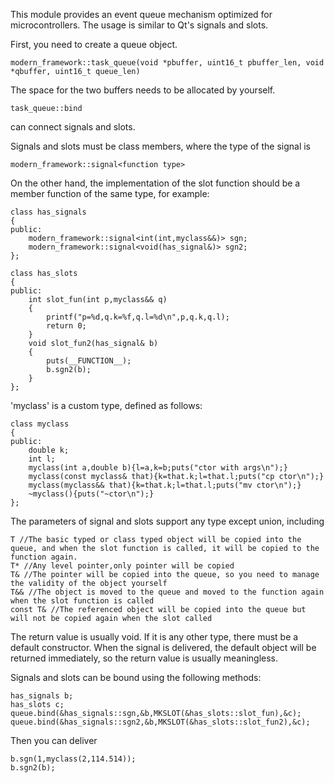 This module provides an event queue mechanism optimized for microcontrollers. The usage is similar to Qt's signals and slots. 

First, you need to create a queue object. 

    modern_framework::task_queue(void *pbuffer, uint16_t pbuffer_len, void *qbuffer, uint16_t queue_len)

The space for the two buffers needs to be allocated by yourself.

    task_queue::bind

can connect signals and slots. 

Signals and slots must be class members, where the type of the signal is 
    
    modern_framework::signal<function type>
    
On the other hand, the implementation of the slot function should be a member function of the same type, for example:

    class has_signals
    {
    public:
        modern_framework::signal<int(int,myclass&&)> sgn;
        modern_framework::signal<void(has_signal&)> sgn2;
    };
    
    class has_slots
    {
    public:
        int slot_fun(int p,myclass&& q)
        {
            printf("p=%d,q.k=%f,q.l=%d\n",p,q.k,q.l);
            return 0;
        }
        void slot_fun2(has_signal& b)
        {
            puts(__FUNCTION__);
            b.sgn2(b);
        }
    };

'myclass' is a custom type, defined as follows:

    class myclass
    {
    public:
        double k;
        int l;
        myclass(int a,double b){l=a,k=b;puts("ctor with args\n");}
        myclass(const myclass& that){k=that.k;l=that.l;puts("cp ctor\n");}
        myclass(myclass&& that){k=that.k;l=that.l;puts("mv ctor\n");}
        ~myclass(){puts("~ctor\n");}
    };

The parameters of signal and slots support any type except union, including

    T //The basic typed or class typed object will be copied into the queue, and when the slot function is called, it will be copied to the function again.
    T* //Any level pointer,only pointer will be copied
    T& //The pointer will be copied into the queue, so you need to manage the validity of the object yourself
    T&& //The object is moved to the queue and moved to the function again when the slot function is called
    const T& //The referenced object will be copied into the queue but will not be copied again when the slot called

The return value is usually void. If it is any other type, there must be a default constructor. When the signal is delivered, the default object will be returned immediately, so the return value is usually meaningless.

Signals and slots can be bound using the following methods:

    has_signals b;
    has_slots c;
    queue.bind(&has_signals::sgn,&b,MKSLOT(&has_slots::slot_fun),&c);
    queue.bind(&has_signals::sgn2,&b,MKSLOT(&has_slots::slot_fun2),&c);
    
Then you can deliver

    b.sgn(1,myclass(2,114.514));
    b.sgn2(b);

